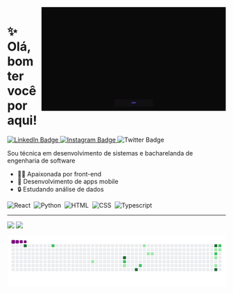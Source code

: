 <img src = "giphy.webp" width = "425px" align = "right">

# ✨ Olá, bom ter você por aqui!
<div id="badges">
  <a href = "https://www.linkedin.com/in/anacarolinaneias/">
    <img src="https://img.shields.io/badge/LinkedIn-0077B5?style=for-the-badge&logo=linkedin&logoColor=white" alt="LinkedIn Badge"/>
  </a>
  <a href = "https://www.instagram.com/carol_neias/">
    <img src="https://img.shields.io/badge/Instagram-E4405F?style=for-the-badge&logo=instagram&logoColor=white" alt="Instagram Badge"/>
  </a>
  <a>
    <img src="https://img.shields.io/badge/Gmail-D14836?style=for-the-badge&logo=gmail&logoColor=white" alt="Twitter Badge"/>
  </a>
</div>

Sou técnica em desenvolvimento de sistemas e bacharelanda de engenharia de software

- 👩‍💻 Apaixonada por front-end
- 📱 Desenvolvimento de apps mobile 
- 🔒 Estudando análise de dados

<div>
  <img src="https://img.shields.io/badge/React-20232A?style=for-the-badge&logo=react&logoColor=61DAFB" title="React" alt="React"/>&nbsp;
  <img src="https://img.shields.io/badge/python-3670A0?style=for-the-badge&logo=python&logoColor=ffdd54" title="Python" alt="Python"/>&nbsp;
  <img src="https://img.shields.io/badge/HTML5-E34F26?style=for-the-badge&logo=html5&logoColor=white" title="HTML5" alt="HTML"/>&nbsp;
  <img src="https://img.shields.io/badge/CSS3-1572B6?style=for-the-badge&logo=css3&logoColor=white" title="CSS" alt="CSS"/>&nbsp;
  <img src="https://img.shields.io/badge/TypeScript-007ACC?style=for-the-badge&logo=typescript&logoColor=white" title="Typescript" alt="Typescript"/>&nbsp;
</div>

---
<div align = "left">
<img height = "200em" src="https://github-readme-stats.vercel.app/api/top-langs/?username=carosla&show_icons=true&theme=bear&count_private=true&text_color=FFFFFF"/>
<img height = "200em" src="https://github-readme-stats.vercel.app/api?username=carosla&show_icons=true&show_icons=true&theme=bear&count_private=true&text_color=FFFFFF" />
</div>

![snake gif](https://github.com/carosla/carosla/blob/output/github-contribution-grid-snake.gif)
